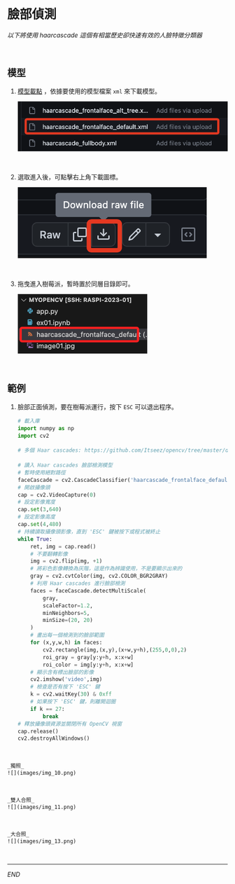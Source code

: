 # 臉部偵測

_以下將使用 haarcascade 這個有相當歷史卻快速有效的人臉特徵分類器_

<br>

## 模型

1. [模型載點](https://github.com/anaustinbeing/haar-cascade-files/tree/master) ，依據要使用的模型檔案 `xml` 來下載模型。

    ![](images/img_07.png)

<br>

2. 選取進入後，可點擊右上角下載圖標。

    ![](images/img_08.png)

<br>

3. 拖曳進入樹莓派，暫時置於同層目錄即可。

    ![](images/img_09.png)

<br>

## 範例

1. 臉部正面偵測，要在樹莓派運行，按下 `ESC` 可以退出程序。

    ```python
    # 載入庫
    import numpy as np
    import cv2
    
    # 多個 Haar cascades: https://github.com/Itseez/opencv/tree/master/data/haarcascades
    
    # 讀入 Haar cascades 臉部檢測模型
    # 暫時使用絕對路徑
    faceCascade = cv2.CascadeClassifier('haarcascade_frontalface_default.xml')
    # 開啟攝像頭
    cap = cv2.VideoCapture(0)
    # 設定影像寬度
    cap.set(3,640) 
    # 設定影像高度
    cap.set(4,480) 
    # 持續讀取攝像頭影像，直到 'ESC' 鍵被按下或程式被終止
    while True:
        ret, img = cap.read()
        # 不要翻轉影像
        img = cv2.flip(img, +1)
        # 將彩色影像轉換為灰階，這是作為辨識使用，不是要顯示出來的
        gray = cv2.cvtColor(img, cv2.COLOR_BGR2GRAY)
        # 利用 Haar cascades 進行臉部檢測
        faces = faceCascade.detectMultiScale(
            gray,
            scaleFactor=1.2,
            minNeighbors=5,     
            minSize=(20, 20)
        )
        # 畫出每一個檢測到的臉部範圍
        for (x,y,w,h) in faces:
            cv2.rectangle(img,(x,y),(x+w,y+h),(255,0,0),2)
            roi_gray = gray[y:y+h, x:x+w]
            roi_color = img[y:y+h, x:x+w]
        # 顯示含有標出臉部的影像
        cv2.imshow('video',img)
        # 檢查是否有按下 'ESC' 鍵
        k = cv2.waitKey(30) & 0xff
        # 如果按下 'ESC' 鍵，則離開迴圈
        if k == 27: 
            break
    # 釋放攝像頭資源並關閉所有 OpenCV 視窗
    cap.release()
    cv2.destroyAllWindows()
    ```

<br>

    _獨照_
    ![](images/img_10.png)

<br>

    _雙人合照_
    ![](images/img_11.png)

<br>

    _大合照_
    ![](images/img_13.png)


<br>

---

_END_

